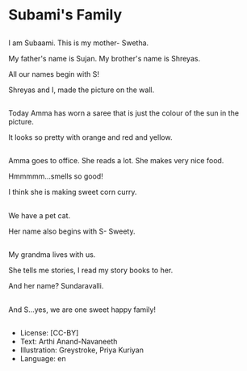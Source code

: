 # Subami's Family

##
I am Subaami. This is my mother- Swetha.

My father's name is Sujan. My brother's name is Shreyas.

All our names begin with S!

Shreyas and I, made the picture on the wall.

##
Today Amma has worn a saree that is just the colour of the sun in the picture.

It looks so pretty with orange and red and yellow.

##
Amma goes to office. She reads a lot. She makes very nice food.

Hmmmmm...smells so good!

I think she is making sweet corn curry.

##
We have a pet cat.

Her name also begins with S- Sweety.

##
My grandma lives with us.

She tells me stories, I read my story books to her.

And her name? Sundaravalli.

##
And S...yes, we are one sweet happy family!

##
* License: [CC-BY]
* Text: Arthi Anand-Navaneeth
* Illustration: Greystroke, Priya Kuriyan
* Language: en
